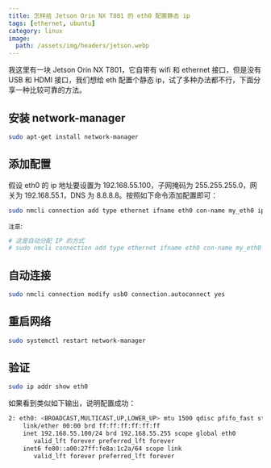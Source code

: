 ```yaml
---
title: 怎样给 Jetson Orin NX T801 的 eth0 配置静态 ip
tags: [ethernet, ubuntu]
category: linux
image:
  path: /assets/img/headers/jetson.webp
---
```


我这里有一块 Jetson Orin NX T801，它自带有 wifi 和 ethernet 接口，但是没有 USB 和 HDMI 接口，我们想给 eth 配置个静态 ip，试了多种办法都不行，下面分享一种比较可靠的方法。

## 安装 network-manager
```bash
sudo apt-get install network-manager
```

## 添加配置
假设 eth0 的 ip 地址要设置为 192.168.55.100，子网掩码为 255.255.255.0，网关为 192.168.55.1，DNS 为 8.8.8.8。按照如下命令添加配置即可：

```bash
sudo nmcli connection add type ethernet ifname eth0 con-name my_eth0 ipv4.method manual ipv4.address 192.168.55.100/24 ipv4.gateway 192.168.55.1
```

`注意`:
```bash
# 这是自动分配 IP 的方式
# sudo nmcli connection add type ethernet ifname eth0 con-name my_eth0 ipv4.method auto
```

## 自动连接

```bash
sudo nmcli connection modify usb0 connection.autoconnect yes
```

## 重启网络

```bash
sudo systemctl restart network-manager
```

## 验证

```bash
sudo ip addr show eth0
```

如果看到类似如下输出，说明配置成功：

```bash
2: eth0: <BROADCAST,MULTICAST,UP,LOWER_UP> mtu 1500 qdisc pfifo_fast state UP group default qlen 1000
    link/ether 00:00 brd ff:ff:ff:ff:ff:ff
    inet 192.168.55.100/24 brd 192.168.55.255 scope global eth0
       valid_lft forever preferred_lft forever
    inet6 fe80::a00:27ff:fe8a:1c2a/64 scope link
       valid_lft forever preferred_lft forever
```
